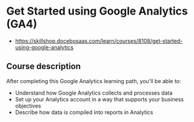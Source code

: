 # Get Started using Google Analytics (GA4)

- https://skillshop.docebosaas.com/learn/courses/8108/get-started-using-google-analytics

## Course description

After completing this Google Analytics learning path, you'll be able to:

- Understand how Google Analytics collects and processes data
- Set up your Analytics account in a way that supports your business objectives
- Describe how data is compiled into reports in Analytics

